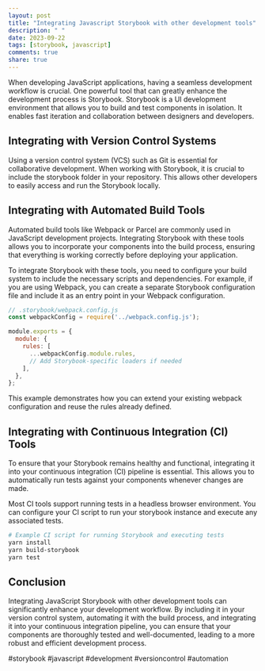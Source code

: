 ```yaml
---
layout: post
title: "Integrating Javascript Storybook with other development tools"
description: " "
date: 2023-09-22
tags: [storybook, javascript]
comments: true
share: true
---
```


When developing JavaScript applications, having a seamless development workflow is crucial. One powerful tool that can greatly enhance the development process is Storybook. Storybook is a UI development environment that allows you to build and test components in isolation. It enables fast iteration and collaboration between designers and developers.


## Integrating with Version Control Systems

Using a version control system (VCS) such as Git is essential for collaborative development. When working with Storybook, it is crucial to include the storybook folder in your repository. This allows other developers to easily access and run the Storybook locally.


## Integrating with Automated Build Tools

Automated build tools like Webpack or Parcel are commonly used in JavaScript development projects. Integrating Storybook with these tools allows you to incorporate your components into the build process, ensuring that everything is working correctly before deploying your application.


To integrate Storybook with these tools, you need to configure your build system to include the necessary scripts and dependencies. For example, if you are using Webpack, you can create a separate Storybook configuration file and include it as an entry point in your Webpack configuration.


```javascript
// .storybook/webpack.config.js
const webpackConfig = require('../webpack.config.js');

module.exports = {
  module: {
    rules: [
      ...webpackConfig.module.rules,
      // Add Storybook-specific loaders if needed
    ],
  },
};
```

This example demonstrates how you can extend your existing webpack configuration and reuse the rules already defined.


## Integrating with Continuous Integration (CI) Tools

To ensure that your Storybook remains healthy and functional, integrating it into your continuous integration (CI) pipeline is essential. This allows you to automatically run tests against your components whenever changes are made.


Most CI tools support running tests in a headless browser environment. You can configure your CI script to run your storybook instance and execute any associated tests.


```bash
# Example CI script for running Storybook and executing tests
yarn install
yarn build-storybook
yarn test
```


## Conclusion

Integrating JavaScript Storybook with other development tools can significantly enhance your development workflow. By including it in your version control system, automating it with the build process, and integrating it into your continuous integration pipeline, you can ensure that your components are thoroughly tested and well-documented, leading to a more robust and efficient development process.

#storybook #javascript #development #versioncontrol #automation